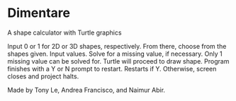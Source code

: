 # Dimentare
A shape calculator with Turtle graphics

Input 0 or 1 for 2D or 3D shapes, respectively.
From there, choose from the shapes given.
Input values. Solve for a missing value, if necessary.
Only 1 missing value can be solved for.
Turtle will proceed to draw shape.
Program finishes with a Y or N prompt to restart.
Restarts if Y. Otherwise, screen closes and project halts.

Made by Tony Le, Andrea Francisco, and Naimur Abir. 
